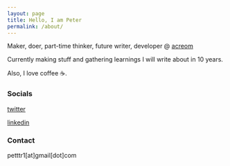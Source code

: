 ```yaml
---
layout: page
title: Hello, I am Peter
permalink: /about/
---
```


Maker, doer, part-time thinker, future writer, developer @ [acreom](https://acreom.com)


Currently making stuff and gathering learnings I will write about in 10 years.

Also, I love coffee ☕.

### Socials
<a href="https://twitter.com/devslovecoffee" target="_blank">twitter</a>

<a href="https://linkedin.com/in/peter-bokor-92a969213" target="_blank">linkedin</a>
### Contact

petttr1[at]gmail[dot]com